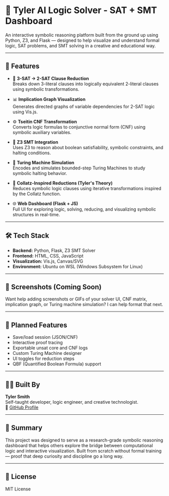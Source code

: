 # 🧠 Tyler AI Logic Solver - SAT + SMT Dashboard

An interactive symbolic reasoning platform built from the ground up using Python, Z3, and Flask — designed to help visualize and understand formal logic, SAT problems, and SMT solving in a creative and educational way.

---

## 🚀 Features

- 🔁 **3-SAT → 2-SAT Clause Reduction**  
  Breaks down 3-literal clauses into logically equivalent 2-literal clauses using symbolic transformations.

- 📊 **Implication Graph Visualization**  
  Generates directed graphs of variable dependencies for 2-SAT logic using Vis.js.

- ⚙️ **Tseitin CNF Transformation**  
  Converts logic formulas to conjunctive normal form (CNF) using symbolic auxiliary variables.

- 🧠 **Z3 SMT Integration**  
  Uses Z3 to reason about boolean satisfiability, symbolic constraints, and halting conditions.

- 🤖 **Turing Machine Simulation**  
  Encodes and simulates bounded-step Turing Machines to study symbolic halting behavior.

- 🧩 **Collatz-Inspired Reductions (Tyler's Theory)**  
  Reduces symbolic logic clauses using iterative transformations inspired by the Collatz function.

- 🌐 **Web Dashboard (Flask + JS)**  
  Full UI for exploring logic, solving, reducing, and visualizing symbolic structures in real-time.

---

## 🛠️ Tech Stack

- **Backend:** Python, Flask, Z3 SMT Solver
- **Frontend:** HTML, CSS, JavaScript
- **Visualization:** Vis.js, Canvas/SVG
- **Environment:** Ubuntu on WSL (Windows Subsystem for Linux)

---

## 📸 Screenshots (Coming Soon)

Want help adding screenshots or GIFs of your solver UI, CNF matrix, implication graph, or Turing machine simulation? I can help format that next.

---

## 🧪 Planned Features

- Save/load session (JSON/CNF)
- Interactive proof tracing
- Exportable unsat core and CNF logs
- Custom Turing Machine designer
- UI toggles for reduction steps
- QBF (Quantified Boolean Formula) support

---

## 👨‍💻 Built By

**Tyler Smith**  
Self-taught developer, logic engineer, and creative technologist.   
🔗 [GitHub Profile](https://github.com/ConfirmedDev) 

---

## 🧠 Summary

This project was designed to serve as a research-grade symbolic reasoning dashboard that helps others explore the bridge between computational logic and interactive visualization. Built from scratch without formal training — proof that deep curiosity and discipline go a long way.

---

## 📝 License

MIT License
